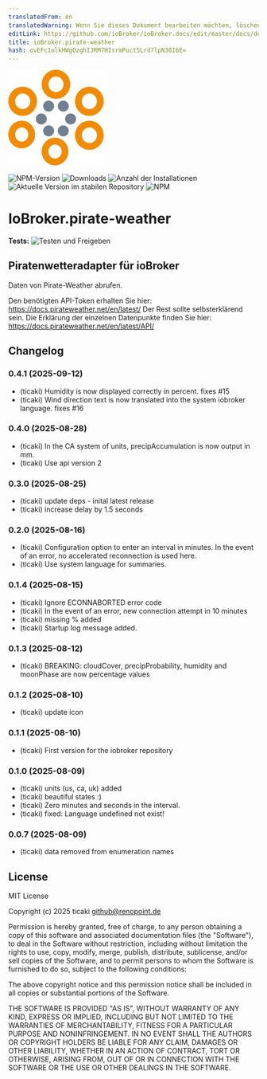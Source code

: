 ```yaml
---
translatedFrom: en
translatedWarning: Wenn Sie dieses Dokument bearbeiten möchten, löschen Sie bitte das Feld "translationsFrom". Andernfalls wird dieses Dokument automatisch erneut übersetzt
editLink: https://github.com/ioBroker/ioBroker.docs/edit/master/docs/de/adapterref/iobroker.pirate-weather/README.md
title: ioBroker.pirate-weather
hash: ovEFc1olkHWgOzghIJRM7HIsrmPuct5Lrd7lpN30I6E=
---
```

![Logo](../../../en/adapterref/iobroker.pirate-weather/admin/pirate-weather.png)

![NPM-Version](https://img.shields.io/npm/v/iobroker.pirate-weather.svg)
![Downloads](https://img.shields.io/npm/dm/iobroker.pirate-weather.svg)
![Anzahl der Installationen](https://iobroker.live/badges/pirate-weather-installed.svg)
![Aktuelle Version im stabilen Repository](https://iobroker.live/badges/pirate-weather-stable.svg)
![NPM](https://nodei.co/npm/iobroker.pirate-weather.png?downloads=true)

# IoBroker.pirate-weather
**Tests:** ![Testen und Freigeben](https://github.com/ticaki/ioBroker.pirate-weather/workflows/Test%20and%20Release/badge.svg)

## Piratenwetteradapter für ioBroker
Daten von Pirate-Weather abrufen.

Den benötigten API-Token erhalten Sie hier: https://docs.pirateweather.net/en/latest/ Der Rest sollte selbsterklärend sein.
Die Erklärung der einzelnen Datenpunkte finden Sie hier: https://docs.pirateweather.net/en/latest/API/

## Changelog

<!--
    Placeholder for the next version (at the beginning of the line):
    ### **WORK IN PROGRESS**
-->
### 0.4.1 (2025-09-12)
- (ticaki) Humidity is now displayed correctly in percent.  fixes #15
- (ticaki) Wind direction text is now translated into the system iobroker language. fixes #16

### 0.4.0 (2025-08-28)
- (ticaki) In the CA system of units, precipAccumulation is now output in mm.
- (ticaki) Use api version 2

### 0.3.0 (2025-08-25)
- (ticaki) update deps - inital latest release
- (ticaki) increase delay by 1.5 seconds

### 0.2.0 (2025-08-16)
- (ticaki) Configuration option to enter an interval in minutes. In the event of an error, no accelerated reconnection is used here.
- (ticaki) Use system language for summaries.

### 0.1.4 (2025-08-15)
- (ticaki) Ignore ECONNABORTED error code
- (ticaki) In the event of an error, new connection attempt in 10 minutes
- (ticaki) missing % added
- (ticaki) Startup log message added.

### 0.1.3 (2025-08-12)
- (ticaki) BREAKING: cloudCover, precipProbability, humidity and moonPhase are now percentage values

### 0.1.2 (2025-08-10)
- (ticaki) update icon

### 0.1.1 (2025-08-10)
- (ticaki) First version for the iobroker repository

### 0.1.0 (2025-08-09)
- (ticaki) units (us, ca, uk) added
- (ticaki) beautiful states :)
- (ticaki) Zero minutes and seconds in the interval.
- (ticaki) fixed: Language undefined not exist!

### 0.0.7 (2025-08-09)
- (ticaki) data removed from enumeration names

## License

MIT License

Copyright (c) 2025 ticaki <github@renopoint.de>

Permission is hereby granted, free of charge, to any person obtaining a copy
of this software and associated documentation files (the "Software"), to deal
in the Software without restriction, including without limitation the rights
to use, copy, modify, merge, publish, distribute, sublicense, and/or sell
copies of the Software, and to permit persons to whom the Software is
furnished to do so, subject to the following conditions:

The above copyright notice and this permission notice shall be included in all
copies or substantial portions of the Software.

THE SOFTWARE IS PROVIDED "AS IS", WITHOUT WARRANTY OF ANY KIND, EXPRESS OR
IMPLIED, INCLUDING BUT NOT LIMITED TO THE WARRANTIES OF MERCHANTABILITY,
FITNESS FOR A PARTICULAR PURPOSE AND NONINFRINGEMENT. IN NO EVENT SHALL THE
AUTHORS OR COPYRIGHT HOLDERS BE LIABLE FOR ANY CLAIM, DAMAGES OR OTHER
LIABILITY, WHETHER IN AN ACTION OF CONTRACT, TORT OR OTHERWISE, ARISING FROM,
OUT OF OR IN CONNECTION WITH THE SOFTWARE OR THE USE OR OTHER DEALINGS IN THE
SOFTWARE.